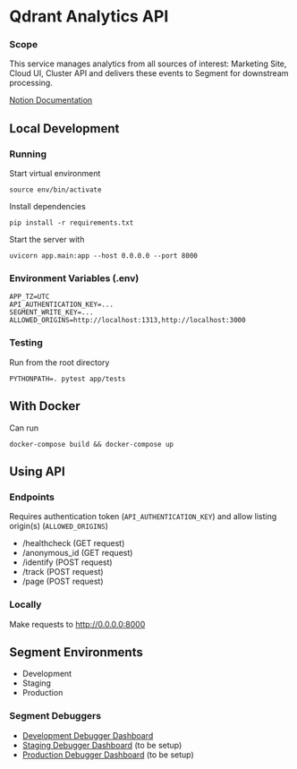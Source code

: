# Qdrant Analytics API
### Scope
This service manages analytics from all sources of interest: Marketing Site, Cloud UI, Cluster API and delivers these events to Segment for downstream processing.

[Notion Documentation](https://www.notion.so/qdrant/Containerised-Server-Side-Analytics-53410490a7ec4dd5b4aaf7b2225b9e0a#aafec9b3bafc4310a715aabf394ae3aa)

## Local Development
### Running
Start virtual environment
```
source env/bin/activate
```
Install dependencies
```
pip install -r requirements.txt
```

Start the server with
```
uvicorn app.main:app --host 0.0.0.0 --port 8000
```

### Environment Variables (.env)

```
APP_TZ=UTC
API_AUTHENTICATION_KEY=...
SEGMENT_WRITE_KEY=...
ALLOWED_ORIGINS=http://localhost:1313,http://localhost:3000
```

### Testing
Run from the root directory
```
PYTHONPATH=. pytest app/tests
```

## With Docker

Can run
```
docker-compose build && docker-compose up
```

## Using API

### Endpoints
Requires authentication token (`API_AUTHENTICATION_KEY`) and allow listing origin(s) (`ALLOWED_ORIGINS`)
- /healthcheck (GET request)
- /anonymous_id (GET request)
- /identify (POST request)
- /track (POST request)
- /page (POST request)

### Locally
Make requests to http://0.0.0.0:8000

## Segment Environments
- Development
- Staging
- Production

### Segment Debuggers
- [Development Debugger Dashboard](https://app.segment.com/qdrant-dev/sources/server_side_tracking/debugger)
- [Staging Debugger Dashboard](https://app.segment.com/qdrant-staging/sources/server_side_tracking/debugger) (to be setup)
- [Production Debugger Dashboard](https://app.segment.com/qdrant-production/sources/server_side_tracking/debugger) (to be setup)
